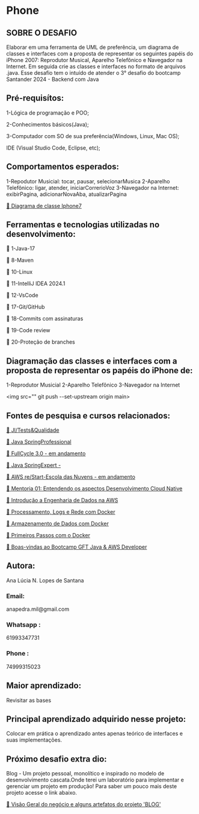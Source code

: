 # Phone
<h2>SOBRE O DESAFIO</h2>
<p>
Elaborar em uma ferramenta de UML de  preferência, um diagrama de classes e interfaces com a proposta de representar os seguintes papéis do iPhone 2007: Reprodutor Musical, Aparelho Telefônico e Navegador na Internet. Em seguida crie as classes e interfaces no formato de arquivos .java. Esse desafio tem o intuído de atender o 3° desafio do bootcamp Santander 2024 - Backend com Java
</p>
<h2>Pré-requisítos:</h2>
<p>
1-Lógica de programação e POO;

2-Conhecimentos básicos(Java);

3-Computador com SO de sua preferência(Windows, Linux, Mac OS);

IDE (Visual Studio Code, Eclipse, etc);
</p>
<h2>Comportamentos esperados:</h2>
<p>
1-Repodutor Musicial: tocar, pausar, selecionarMusica
2-Aparelho Telefônico: ligar, atender, iniciarCorrerioVoz
3-Navegador na Internet: exibirPagina, adicionarNovaAba, atualizarPagina
</p>


<p >
<a href="https://docs.google.com/document/d/1d4wVb-AoMyph8hkzH1UqYbTFeFV5tb_X88VQS4Fz-D4/edit
">🔗 Diagrama de classe Iphone7</a>
 </p>


<h2>Ferramentas e tecnologias utilizadas no desenvolvimento:</h2>


<p >🚀 1-Java-17</p>

<p >🚀 8-Maven</p>

<p >🚀 10-Linux</p>

<p >🚀 11-IntelliJ IDEA 2024.1</p>

<p >🚀 12-VsCode</p>

<p >🚀 17-Git/GitHub</p>

<p >🚀 18-Commits com assinaturas</p>

<p >🚀 19-Code review</p>

<p >🚀 20-Proteção de branches</p>

<h2>Diagramação das classes e interfaces com a proposta de representar os papéis do iPhone de:</h2>
<p>
1-Reprodutor Musicial
2-Aparelho Telefônico
3-Navegador na Internet
</p>

<img src=""    git push --set-upstream origin main>


<h2>Fontes de pesquisa e cursos relacionados:</h2>

<p >
<a href="https://programadetestesequalidade.club.hotmart.com/public/user-certificate/894faa62-84da-4540-a6b9-70203909ddaf/_">🔗 Jl/Tests&Qualidade</a>
 </p>


<p >
<a href="https://learn.devsuperior.com/certificados/7165816">🔗 Java SpringProfessional</a>
 </p>

 </p>

<p >
<a href="https://curso.fullcycle.com.br/curso-fullcycle/">🔗 FullCycle 3.0 - em andamento</a>
 </p>

<p >
<a href="https://devsuperior.club/c/5-61">🔗 Java SpringExpert -</a>
 </p>


<p     git push --set-upstream origin main>
<a href="https://aws.amazon.com/pt/training/restart/">🔗 AWS re/Start-Escola das Nuvens - em andamento </a>
 </p>

<p >
<a href="https://hermes.dio.me/certificates/cover/en/WYXIWZ9T.jpg">🔗 Mentoria 01: Entendendo os aspectos Desenvolvimento Cloud Native</a>
 </p>


<p >
<a href="https://hermes.dio.me/certificates/cover/en/UW35GRLK.jpg">🔗 Introdução a Engenharia de Dados na AWS</a>
 </p>


<p >
<a href="https://hermes.dio.me/certificates/cover/en/QPELVXVY.jpg">🔗 Processamento, Logs e Rede com Docker</a>
 </p>

<p >
<a href="https://hermes.dio.me/certificates/cover/en/0SNQJDRR.jpg">🔗 Armazenamento de Dados com Docker</a>
 </p>


<p >
<a href="https://hermes.dio.me/certificates/cover/en/OT5NTPSA.jpg">🔗 Primeiros Passos com o Docker</a>
 </p>

<p >
<a href="https://hermes.dio.me/certificates/cover/en/D4073BAE.jpg">🔗 Boas-vindas ao Bootcamp GFT Java & AWS Developer</a>
 </p>


<h2>Autora:</h2>

<p>Ana Lúcia N. Lopes de Santana</p>

<h3>Email: </h3>
<p>anapedra.mil@gmail.com</p>

<h3>Whatsapp : </h3>
<p>
   61993347731
</P>

<h3>Phone : </h3>
<p>
   74999315023
</P>


<h2>Maior aprendizado:</h2>
<p>Revisitar as bases </p>

<h2>Principal aprendizado adquirido nesse projeto:</h2>
<p>
Colocar em prática o aprendizado antes apenas teórico de interfaces e suas implementações.
<p>

<h2>Próximo desafio extra dio:</h2>

<p>Blog - Um projeto pessoal, monolítico e inspirado no modelo de desenvolvimento cascata.Onde terei um laboratório para implementar e gerenciar um projeto em produção! Para saber um pouco mais deste projeto acesse o link abaixo.</p>

<p >
<a href="https://docs.google.com/document/d/1EG9D169szMPGQKsH70VcGKQBkdhZFI-l91a8NXoyaKs/edit">🔗 Visão Geral do negócio e alguns artefatos do projeto 'BLOG'
</a>
 </p>

